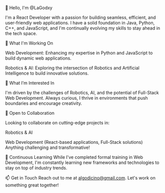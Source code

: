 👋 Hello, I'm @LaGodxy

I'm a React Developer with a passion for building seamless, efficient, and user-friendly web applications. I have a solid foundation in Java, Python, C++, and JavaScript, and I'm continually evolving my skills to stay ahead in the tech space.

🚀 What I'm Working On

Web Development: Enhancing my expertise in Python and JavaScript to build dynamic web applications.

Robotics & AI: Exploring the intersection of Robotics and Artificial Intelligence to build innovative solutions.

👀 What I’m Interested In

I'm driven by the challenges of Robotics, AI, and the potential of Full-Stack Web Development. Always curious, I thrive in environments that push boundaries and encourage creativity.

💼 Open to Collaboration

Looking to collaborate on cutting-edge projects in:

Robotics & AI

Web Development (React-based applications, Full-Stack solutions)
Anything challenging and transformative!

🌱 Continuous Learning
While I've completed formal training in Web Development, I'm constantly learning new frameworks and technologies to stay on top of industry trends.

📫 Get in Touch
Reach out to me at algodicino@gmail.com. Let's work on something great together!
